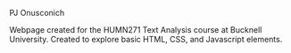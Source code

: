 PJ Onusconich

Webpage created for the HUMN271 Text Analysis course at Bucknell University. 
Created to explore basic HTML, CSS, and Javascript elements.
